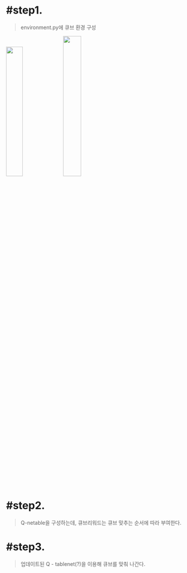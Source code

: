 # #step1. 
> environment.py에 큐브 환경 구성
<div>
  <img src="https://github.com/SpicyKong/My_HighSchool/blob/master/cube/cube_color.png" width="30%"></img>
  <img src="https://github.com/SpicyKong/My_HighSchool/blob/master/cube/cube_index.png" width="31.2%"></img>
</div>

# #step2. 
> Q-netable을 구성하는데, 큐브리워드는 큐브 맞추는 순서에 따라 부여한다.
# #step3. 
> 업데이트된 Q - tablenet(?)을 이용해 큐브를 맞춰 나간다.
